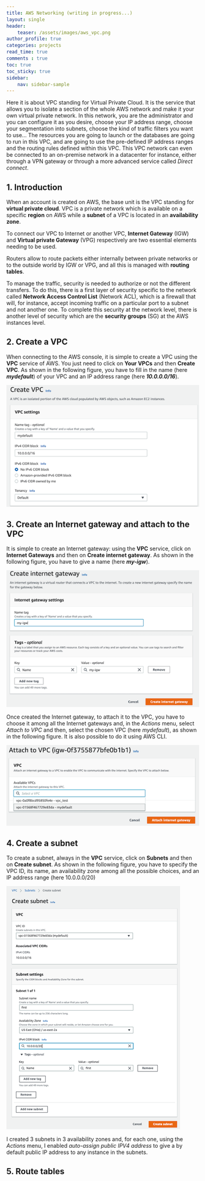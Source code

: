 ```yaml
---
title: AWS Networking (writing in progress...)
layout: single
header:
    teaser: /assets/images/aws_vpc.png
author_profile: true
categories: projects
read_time: true
comments : true
toc: true
toc_sticky: true
sidebar:
    nav: sidebar-sample
---
```


Here it is about VPC standing for Virtual Private Cloud. It is the service that allows
you to isolate a section of the whole AWS network and make it your own virtual private
network. In this network, you are the administrator and you can configure it as you
desire, choose your IP address range, choose your segmentation into subnets,
choose the kind of traffic filters you want to use... The resources you are going
to launch or the databases are going to run in this VPC, and are going to use the pre-defined IP address ranges and the routing rules defined within this VPC. This VPC
network can even be connected to an on-premise network in a datacenter for instance,
either through a VPN gateway or through a more advanced service called *Direct connect*.


## 1. Introduction

When an account is created on AWS, the base unit is the VPC standing for
**virtual private cloud**. VPC is a private network which is available on a
specific **region** on AWS while a **subnet** of a VPC is located in an
**availability zone**.

To connect our VPC to Internet or another VPC, **Internet Gateway** (IGW) and
**Virtual private Gateway** (VPG) respectively are two essential elements needing
to be used.

Routers allow to route packets either internally between private networks or to
the outside world by IGW or VPG, and all this is managed with **routing tables**.

To manage the traffic, security is needed to authorize or not the different
transfers. To do this, there is a first layer of security specific to the network
called **Network Access Control List** (Network ACL), which is a firewall that will,
for instance, accept incoming traffic on a particular port to a subnet and not
another one. To complete this security at the network level, there is another
level of security which are the **security groups** (SG) at the AWS instances
level.

## 2. Create a VPC

When connecting to the AWS console, it is simple to create a VPC using the **VPC**
service of AWS. You just need to click on **Your VPCs** and then **Create VPC**. As
shown in the following figure, you have to fill in the name (here ***mydefault***) of
your VPC and an IP address range (here ***10.0.0.0/16***).

![Image](/assets/images/aws_vpc_creating.png#center)

## 3. Create an Internet gateway and attach to the VPC

It is simple to create an Internet gateway: using the **VPC** service, click on
**Internet Gateways** and then on **Create internet gateway**. As shown in the
following figure, you have to give a name (here ***my-igw***).

![Image](/assets/images/aws_igw_creating.png#center)

Once created the Internet gateway, to attach it to the VPC, you have to choose
it among all the Internet gateways and, in the *Actions* menu, select *Attach to VPC*
and then, select the chosen VPC (here *mydefault*), as shown in the following figure.
It is also possible to do it using AWS CLI.

![Image](/assets/images/aws_igw_attach.png#center)

## 4. Create a subnet

To create a subnet, always in the **VPC** service, click on **Subnets** and then
on **Create subnet**. As shown in the following figure, you have to specify the VPC
ID, its name, an availability zone among all the possible choices, and an IP address
range (here 10.0.0.0/20)

![Image](/assets/images/aws_vpc_subnet_creating.png#center)

I created 3 subnets in 3 availability zones and, for each one, using the *Actions* menu,
I enabled *auto-assign public IPV4 address* to give a by default public IP address to any instance in the subnets.

## 5. Route tables
